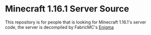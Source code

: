 # Minecraft 1.16.1 Server Source
This repository is for people that is looking for Minecraft 1.16.1's server code, the server is decompiled by FabricMC's [Enigma](https://github.com/FabricMC/Enigma)
